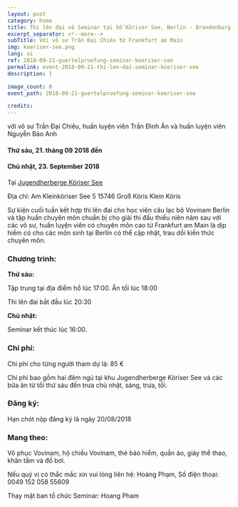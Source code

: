 ```yaml
---
layout: post
category: home
title: Thi lên đai và Seminar tại hồ Köriser See, Berlin - Brandenburg
excerpt_separator: <!--more-->
subTitle: Với võ sư Trần Đại Chiêu từ Frankfurt am Main
img: koeriser-see.png
lang: vi
ref: 2018-09-21-guertelpruefung-seminar-koeriser-see
permalink: event-2018-09-21-thi-len-dai-seminar-koeriser-see
description: |

image_count: 0
event_path: 2018-09-21-guertelpruefung-seminar-koeriser-see

credits:
---
```


với võ sư Trần Đại Chiêu, huấn luyện viên Trần Đình Ân và huấn luyện viên Nguyễn Bảo Anh

#### Thứ sáu, 21. tháng 09 2018 đến
#### Chủ nhật, 23. September 2018

Tại [Jugendherberge Köriser See](https://www.jugendherberge.de/jugendherbergen/koeriser-see-mit-zeltplatz-619/lage-und-anreise/)

Địa chỉ: Am Kleinköriser See 5
15746  Groß Köris  Klein Köris



Sự kiện cuối tuần kết hợp thi lên đai cho học viên câu lạc bộ Vovinam Berlin và tập huấn chuyên môn chuẩn bị cho giải thi đấu thiếu niên năm sau với các võ sư, huấn luyện viên có chuyên môn cao từ Frankfurt am Main là dịp hiếm có cho các môn sinh tại Berlin có thể cập nhật, trau dồi kiến thức chuyên môn.

<!--more-->

### Chương trình:

**Thứ sáu:**

Tập trung tại địa điểm hồ lúc 17:00. Ăn tối lúc 18:00

Thi lên đai bắt đầu lúc 20:30

**Chủ nhật:**

Seminar kết thúc lúc 16:00.


### Chi phí:

Chi phí cho từng người tham dự là: 85 €

Chi phí bao gồm hai đêm ngủ tại khu Jugendherberge Köriser See và các bữa ăn từ tối thứ sáu đến trưa chủ nhật, sáng, trưa, tối.


### Đăng ký:
Hạn chót nộp đăng ký là ngày 20/08/2018


### Mang theo:

Võ phục Vovinam, hộ chiếu Vovinam, thẻ bảo hiểm, quần áo, giày thể thao, khăn tắm và đồ bơi.


Nếu quý vị có thắc mắc xin vui lòng liên hệ: Hoàng Phạm, Số điện thoại: 0049 152 058 55609


Thay mặt ban tổ chức Seminar: Hoang Pham
